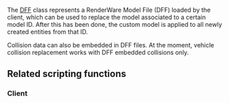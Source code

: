The [DFF](/DFF.md "wikilink") class represents a RenderWare Model File (DFF) loaded by the client, which can be used to replace the model associated to a certain model ID. After this has been done, the custom model is applied to all newly created entities from that ID.

Collision data can also be embedded in DFF files. At the moment, vehicle collision replacement works with DFF embedded collisions only.

Related scripting functions
---------------------------

### Client
